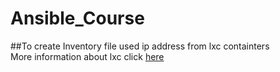 # Ansible_Course

##To create Inventory file used ip address from lxc containters  
More information about lxc click [here](https://linuxcontainers.org/)
